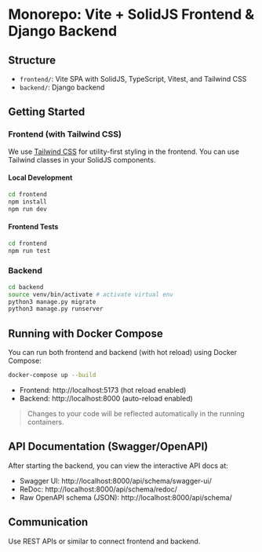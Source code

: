 # Monorepo: Vite + SolidJS Frontend & Django Backend

## Structure
- `frontend/`: Vite SPA with SolidJS, TypeScript, Vitest, and Tailwind CSS
- `backend/`: Django backend

## Getting Started

### Frontend (with Tailwind CSS)
We use [Tailwind CSS](https://tailwindcss.com/) for utility-first styling in the frontend. You can use Tailwind classes in your SolidJS components.

#### Local Development
```sh
cd frontend
npm install
npm run dev
```

#### Frontend Tests
```sh
cd frontend
npm run test
```

### Backend
```sh
cd backend
source venv/bin/activate # activate virtual env
python3 manage.py migrate
python3 manage.py runserver
```

## Running with Docker Compose
You can run both frontend and backend (with hot reload) using Docker Compose:

```sh
docker-compose up --build
```
- Frontend: http://localhost:5173 (hot reload enabled)
- Backend: http://localhost:8000 (auto-reload enabled)

> Changes to your code will be reflected automatically in the running containers.

## API Documentation (Swagger/OpenAPI)
After starting the backend, you can view the interactive API docs at:

- Swagger UI: http://localhost:8000/api/schema/swagger-ui/
- ReDoc: http://localhost:8000/api/schema/redoc/
- Raw OpenAPI schema (JSON): http://localhost:8000/api/schema/

## Communication
Use REST APIs or similar to connect frontend and backend.
